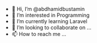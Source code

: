 - 👋 Hi, I’m @abdhamidbustamin
- 👀 I’m interested in Programming
- 🌱 I’m currently learning Laravel
- 💞️ I’m looking to collaborate on ...
- 📫 How to reach me ...

<!---
abdhamidbustamin/abdhamidbustamin is a ✨ special ✨ repository because its `README.md` (this file) appears on your GitHub profile.
You can click the Preview link to take a look at your changes.
--->
